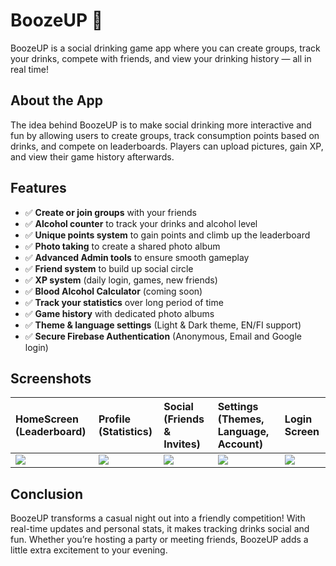 
# BoozeUP 🍻

BoozeUP is a social drinking game app where you can create groups, track your drinks, compete with friends, and view your drinking history — all in real time!

## About the App

The idea behind BoozeUP is to make social drinking more interactive and fun by allowing users to create groups, track consumption points based on drinks, and compete on leaderboards. Players can upload pictures, gain XP, and view their game history afterwards.

## Features

- ✅ **Create or join groups** with your friends
- ✅ **Alcohol counter** to track your drinks and alcohol level
- ✅ **Unique points system** to gain points and climb up the leaderboard
- ✅ **Photo taking** to create a shared photo album
- ✅ **Advanced Admin tools** to ensure smooth gameplay
- ✅ **Friend system** to build up social circle
- ✅ **XP system** (daily login, games, new friends)
- ✅ **Blood Alcohol Calculator** (coming soon)
- ✅ **Track your statistics** over long period of time
- ✅ **Game history** with dedicated photo albums
- ✅ **Theme & language settings** (Light & Dark theme, EN/FI support)
- ✅ **Secure Firebase Authentication** (Anonymous, Email and Google login)

## Screenshots

| HomeScreen (Leaderboard) | Profile (Statistics) | Social (Friends & Invites) | Settings (Themes, Language, Account) | Login Screen |
| :----------------------- | :------------------- | :------------------------ | :----------------------------------- | :----------- |
| ![](https://github.com/valtterikonen/BoozeUP-site/raw/main/assets/screenshots/boozeup_ingame.png) | ![](https://github.com/valtterikonen/BoozeUP-site/raw/main/assets/screenshots/boozeup_profile.png) | ![](https://github.com/valtterikonen/BoozeUP-site/raw/main/assets/screenshots/boozeup_social.png) | ![](https://github.com/valtterikonen/BoozeUP-site/raw/main/assets/screenshots/boozeup_settings.png) | ![](https://github.com/valtterikonen/BoozeUP-site/raw/main/assets/screenshots/boozeup_login.png) |

## Conclusion

BoozeUP transforms a casual night out into a friendly competition! With real-time updates and personal stats, it makes tracking drinks social and fun. Whether you’re hosting a party or meeting friends, BoozeUP adds a little extra excitement to your evening.
